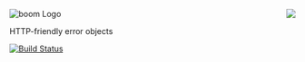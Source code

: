 ﻿<a href="https://github.com/spumko"><img src="https://raw.github.com/spumko/spumko/master/images/from.png" align="right" /></a>
![boom Logo](https://raw.github.com/spumko/boom/master/images/boom.png)

HTTP-friendly error objects

[![Build Status](https://secure.travis-ci.org/spumko/boom.png)](http://travis-ci.org/spumko/boom)
